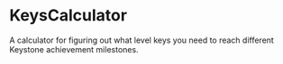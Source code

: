 # KeysCalculator
A calculator for figuring out what level keys you need to reach different Keystone achievement milestones.
